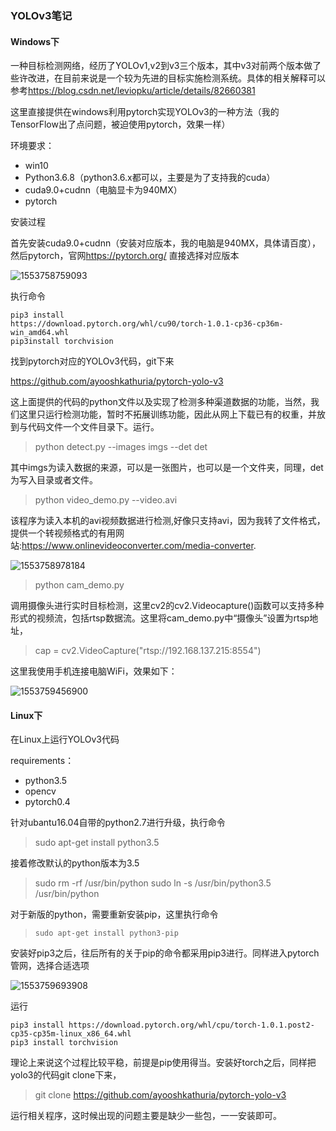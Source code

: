### YOLOv3笔记

#### Windows下

一种目标检测网络，经历了YOLOv1,v2到v3三个版本，其中v3对前两个版本做了些许改进，在目前来说是一个较为先进的目标实施检测系统。具体的相关解释可以参考<https://blog.csdn.net/leviopku/article/details/82660381>

这里直接提供在windows利用pytorch实现YOLOv3的一种方法（我的TensorFlow出了点问题，被迫使用pytorch，效果一样）

环境要求：

-   win10
- Python3.6.8（python3.6.x都可以，主要是为了支持我的cuda）
-  cuda9.0+cudnn（电脑显卡为940MX）
- pytorch

安装过程

首先安装cuda9.0+cudnn（安装对应版本，我的电脑是940MX，具体请百度），然后pytorch，官网<https://pytorch.org/> 直接选择对应版本

![1553758759093](C:\Users\daiwj\AppData\Roaming\Typora\typora-user-images\1553758759093.png)

执行命令

```
pip3 install
https://download.pytorch.org/whl/cu90/torch-1.0.1-cp36-cp36m-win_amd64.whl
pip3install torchvision
```

找到pytorch对应的YOLOv3代码，git下来

<https://github.com/ayooshkathuria/pytorch-yolo-v3>

这上面提供的代码的python文件以及实现了检测多种渠道数据的功能，当然，我们这里只运行检测功能，暂时不拓展训练功能，因此从网上下载已有的权重，并放到与代码文件一个文件目录下。运行。

> python detect.py --images imgs --det det 

其中imgs为读入数据的来源，可以是一张图片，也可以是一个文件夹，同理，det为写入目录或者文件。

> python video_demo.py --video.avi

该程序为读入本机的avi视频数据进行检测,好像只支持avi，因为我转了文件格式，提供一个转视频格式的有用网站:<https://www.onlinevideoconverter.com/media-converter>.

![1553758978184](C:\Users\daiwj\AppData\Roaming\Typora\typora-user-images\1553758978184.png)

> python cam_demo.py

调用摄像头进行实时目标检测，这里cv2的cv2.Videocapture()函数可以支持多种形式的视频流，包括rtsp数据流。这里将cam_demo.py中“摄像头”设置为rtsp地址，

> cap = cv2.VideoCapture("rtsp://192.168.137.215:8554")

这里我使用手机连接电脑WiFi，效果如下：

![1553759456900](C:\Users\daiwj\AppData\Roaming\Typora\typora-user-images\1553759456900.png)

#### Linux下

在Linux上运行YOLOv3代码

requirements：

- python3.5
- opencv
- pytorch0.4

针对ubantu16.04自带的python2.7进行升级，执行命令

> sudo apt-get install python3.5

接着修改默认的python版本为3.5

> sudo rm -rf  /usr/bin/python
> sudo ln -s /usr/bin/python3.5  /usr/bin/python

对于新版的python，需要重新安装pip，这里执行命令

> `sudo apt-get install python3-pip ` 

安装好pip3之后，往后所有的关于pip的命令都采用pip3进行。同样进入pytorch管网，选择合适选项

![1553759693908](C:\Users\daiwj\AppData\Roaming\Typora\typora-user-images\1553759693908.png)

运行

```
pip3 install https://download.pytorch.org/whl/cpu/torch-1.0.1.post2-cp35-cp35m-linux_x86_64.whl
pip3 install torchvision
```

理论上来说这个过程比较平稳，前提是pip使用得当。安装好torch之后，同样把yolo3的代码git clone下来，

> git clone https://github.com/ayooshkathuria/pytorch-yolo-v3

运行相关程序，这时候出现的问题主要是缺少一些包，一一安装即可。
